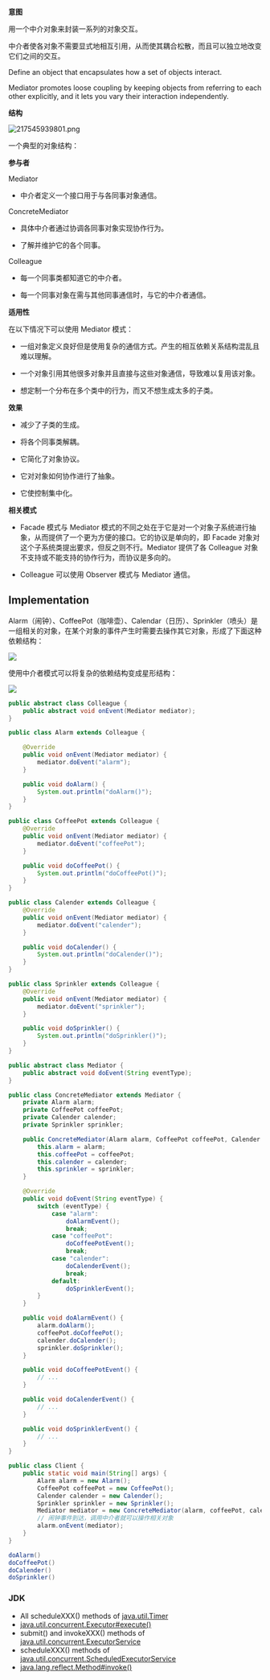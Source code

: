 **意图**

用一个中介对象来封装一系列的对象交互。

中介者使各对象不需要显式地相互引用，从而使其耦合松散，而且可以独立地改变它们之间的交互。

Define an object that encapsulates how a set of objects interact.

Mediator promotes loose coupling by keeping objects from referring to each other
explicitly, and it lets you vary their interaction independently.

**结构**

![217545939801.png](media/7425d22312c40949be9309f07a4f5078.png)

一个典型的对象结构：

**参与者**

Mediator

-   中介者定义一个接口用于与各同事对象通信。

ConcreteMediator

-   具体中介者通过协调各同事对象实现协作行为。

-   了解并维护它的各个同事。

Colleague

-   每一个同事类都知道它的中介者。

-   每一个同事对象在需与其他同事通信时，与它的中介者通信。

**适用性**

在以下情况下可以使用 Mediator 模式：

-   一组对象定义良好但是使用复杂的通信方式。产生的相互依赖关系结构混乱且难以理解。

-   一个对象引用其他很多对象并且直接与这些对象通信，导致难以复用该对象。

-   想定制一个分布在多个类中的行为，而又不想生成太多的子类。

**效果**

-   减少了子类的生成。

-   将各个同事类解耦。

-   它简化了对象协议。

-   它对对象如何协作进行了抽象。

-   它使控制集中化。

**相关模式**

-   Facade 模式与 Mediator
    模式的不同之处在于它是对一个对象子系统进行抽象，从而提供了一个更为方便的接口。它的协议是单向的，即
    Facade 对象对这个子系统类提出要求，但反之则不行。Mediator 提供了各 Colleague
    对象不支持或不能支持的协作行为，而协议是多向的。

-   Colleague 可以使用 Observer 模式与 Mediator 通信。


## Implementation

Alarm（闹钟）、CoffeePot（咖啡壶）、Calendar（日历）、Sprinkler（喷头）是一组相关的对象，在某个对象的事件产生时需要去操作其它对象，形成了下面这种依赖结构：

![](image/2021-04-10-15-45-52.png)

使用中介者模式可以将复杂的依赖结构变成星形结构：

![](image/2021-04-10-15-45-58.png)

```java
public abstract class Colleague {
    public abstract void onEvent(Mediator mediator);
}
```

```java
public class Alarm extends Colleague {

    @Override
    public void onEvent(Mediator mediator) {
        mediator.doEvent("alarm");
    }

    public void doAlarm() {
        System.out.println("doAlarm()");
    }
}
```

```java
public class CoffeePot extends Colleague {
    @Override
    public void onEvent(Mediator mediator) {
        mediator.doEvent("coffeePot");
    }

    public void doCoffeePot() {
        System.out.println("doCoffeePot()");
    }
}
```

```java
public class Calender extends Colleague {
    @Override
    public void onEvent(Mediator mediator) {
        mediator.doEvent("calender");
    }

    public void doCalender() {
        System.out.println("doCalender()");
    }
}
```

```java
public class Sprinkler extends Colleague {
    @Override
    public void onEvent(Mediator mediator) {
        mediator.doEvent("sprinkler");
    }

    public void doSprinkler() {
        System.out.println("doSprinkler()");
    }
}
```

```java
public abstract class Mediator {
    public abstract void doEvent(String eventType);
}
```

```java
public class ConcreteMediator extends Mediator {
    private Alarm alarm;
    private CoffeePot coffeePot;
    private Calender calender;
    private Sprinkler sprinkler;

    public ConcreteMediator(Alarm alarm, CoffeePot coffeePot, Calender calender, Sprinkler sprinkler) {
        this.alarm = alarm;
        this.coffeePot = coffeePot;
        this.calender = calender;
        this.sprinkler = sprinkler;
    }

    @Override
    public void doEvent(String eventType) {
        switch (eventType) {
            case "alarm":
                doAlarmEvent();
                break;
            case "coffeePot":
                doCoffeePotEvent();
                break;
            case "calender":
                doCalenderEvent();
                break;
            default:
                doSprinklerEvent();
        }
    }

    public void doAlarmEvent() {
        alarm.doAlarm();
        coffeePot.doCoffeePot();
        calender.doCalender();
        sprinkler.doSprinkler();
    }

    public void doCoffeePotEvent() {
        // ...
    }

    public void doCalenderEvent() {
        // ...
    }

    public void doSprinklerEvent() {
        // ...
    }
}
```

```java
public class Client {
    public static void main(String[] args) {
        Alarm alarm = new Alarm();
        CoffeePot coffeePot = new CoffeePot();
        Calender calender = new Calender();
        Sprinkler sprinkler = new Sprinkler();
        Mediator mediator = new ConcreteMediator(alarm, coffeePot, calender, sprinkler);
        // 闹钟事件到达，调用中介者就可以操作相关对象
        alarm.onEvent(mediator);
    }
}
```

```java
doAlarm()
doCoffeePot()
doCalender()
doSprinkler()
```

### JDK

- All scheduleXXX() methods of [java.util.Timer](http://docs.oracle.com/javase/8/docs/api/java/util/Timer.html)
- [java.util.concurrent.Executor#execute()](http://docs.oracle.com/javase/8/docs/api/java/util/concurrent/Executor.html#execute-java.lang.Runnable-)
- submit() and invokeXXX() methods of [java.util.concurrent.ExecutorService](http://docs.oracle.com/javase/8/docs/api/java/util/concurrent/ExecutorService.html)
- scheduleXXX() methods of [java.util.concurrent.ScheduledExecutorService](http://docs.oracle.com/javase/8/docs/api/java/util/concurrent/ScheduledExecutorService.html)
- [java.lang.reflect.Method#invoke()](http://docs.oracle.com/javase/8/docs/api/java/lang/reflect/Method.html#invoke-java.lang.Object-java.lang.Object...-)
